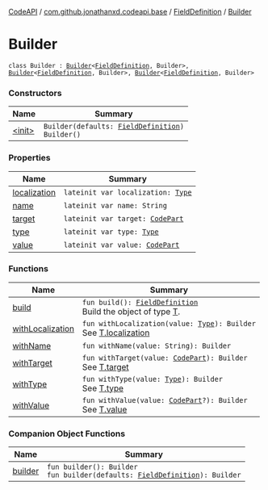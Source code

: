 [CodeAPI](../../../index.md) / [com.github.jonathanxd.codeapi.base](../../index.md) / [FieldDefinition](../index.md) / [Builder](.)

# Builder

`class Builder : `[`Builder`](../../-accessor/-builder/index.md)`<`[`FieldDefinition`](../index.md)`, Builder>, `[`Builder`](../../-field-base/-builder/index.md)`<`[`FieldDefinition`](../index.md)`, Builder>, `[`Builder`](../../-value-holder/-builder/index.md)`<`[`FieldDefinition`](../index.md)`, Builder>`

### Constructors

| Name | Summary |
|---|---|
| [&lt;init&gt;](-init-.md) | `Builder(defaults: `[`FieldDefinition`](../index.md)`)`<br>`Builder()` |

### Properties

| Name | Summary |
|---|---|
| [localization](localization.md) | `lateinit var localization: `[`Type`](http://docs.oracle.com/javase/6/docs/api/java/lang/reflect/Type.html) |
| [name](name.md) | `lateinit var name: String` |
| [target](target.md) | `lateinit var target: `[`CodePart`](../../../com.github.jonathanxd.codeapi/-code-part/index.md) |
| [type](type.md) | `lateinit var type: `[`Type`](http://docs.oracle.com/javase/6/docs/api/java/lang/reflect/Type.html) |
| [value](value.md) | `lateinit var value: `[`CodePart`](../../../com.github.jonathanxd.codeapi/-code-part/index.md) |

### Functions

| Name | Summary |
|---|---|
| [build](build.md) | `fun build(): `[`FieldDefinition`](../index.md)<br>Build the object of type [T](#). |
| [withLocalization](with-localization.md) | `fun withLocalization(value: `[`Type`](http://docs.oracle.com/javase/6/docs/api/java/lang/reflect/Type.html)`): Builder`<br>See [T.localization](#) |
| [withName](with-name.md) | `fun withName(value: String): Builder` |
| [withTarget](with-target.md) | `fun withTarget(value: `[`CodePart`](../../../com.github.jonathanxd.codeapi/-code-part/index.md)`): Builder`<br>See [T.target](#) |
| [withType](with-type.md) | `fun withType(value: `[`Type`](http://docs.oracle.com/javase/6/docs/api/java/lang/reflect/Type.html)`): Builder`<br>See [T.type](#) |
| [withValue](with-value.md) | `fun withValue(value: `[`CodePart`](../../../com.github.jonathanxd.codeapi/-code-part/index.md)`?): Builder`<br>See [T.value](#) |

### Companion Object Functions

| Name | Summary |
|---|---|
| [builder](builder.md) | `fun builder(): Builder`<br>`fun builder(defaults: `[`FieldDefinition`](../index.md)`): Builder` |
